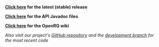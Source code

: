 **[Click here](https://github.com/openrq-team/OpenRQ/releases/latest) for the latest (stable) release**

**[Click here](https://openrq-team.github.io/OpenRQ/docs) for the API Javadoc files**

**[Click here](https://github.com/openrq-team/OpenRQ/wiki) for the OpenRQ wiki**

*Also visit our project's [GitHub repository](https://github.com/openrq-team/OpenRQ) and the [development branch](https://github.com/openrq-team/OpenRQ/tree/development) for the most recent code*
